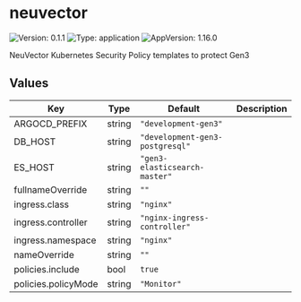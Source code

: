 # neuvector

![Version: 0.1.1](https://img.shields.io/badge/Version-0.1.1-informational?style=flat-square) ![Type: application](https://img.shields.io/badge/Type-application-informational?style=flat-square) ![AppVersion: 1.16.0](https://img.shields.io/badge/AppVersion-1.16.0-informational?style=flat-square)

NeuVector Kubernetes Security Policy templates to protect Gen3

## Values

| Key | Type | Default | Description |
|-----|------|---------|-------------|
| ARGOCD_PREFIX | string | `"development-gen3"` |  |
| DB_HOST | string | `"development-gen3-postgresql"` |  |
| ES_HOST | string | `"gen3-elasticsearch-master"` |  |
| fullnameOverride | string | `""` |  |
| ingress.class | string | `"nginx"` |  |
| ingress.controller | string | `"nginx-ingress-controller"` |  |
| ingress.namespace | string | `"nginx"` |  |
| nameOverride | string | `""` |  |
| policies.include | bool | `true` |  |
| policies.policyMode | string | `"Monitor"` |  |
